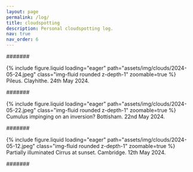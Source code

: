 ```yaml
---
layout: page
permalink: /log/
title: cloudspotting
description: Personal cloudspotting log.
nav: true
nav_order: 6
---
```


#######

<div class="row mt-3">
    <div class="col-sm mt-3 mt-md-0">
        {% include figure.liquid loading="eager" path="assets/img/clouds/2024-05-24.jpeg" class="img-fluid rounded z-depth-1" zoomable=true %}
    </div>
</div>
<div class="caption">
    Pileus. Clayhithe. 24th May 2024. 
</div>

#######

<div class="row mt-3">
    <div class="col-sm mt-3 mt-md-0">
        {% include figure.liquid loading="eager" path="assets/img/clouds/2024-05-22.jpeg" class="img-fluid rounded z-depth-1" zoomable=true %}
    </div>
</div>
<div class="caption">
    Cumulus impinging on an inversion? Bottisham. 22nd May 2024. 
</div>

#######

<div class="row mt-3">
    <div class="col-sm mt-3 mt-md-0">
        {% include figure.liquid loading="eager" path="assets/img/clouds/2024-05-12.jpeg" class="img-fluid rounded z-depth-1" zoomable=true %}
    </div>
</div>
<div class="caption">
    Partially illuminated Cirrus at sunset. Cambridge. 12th May 2024. 
</div>

#######
